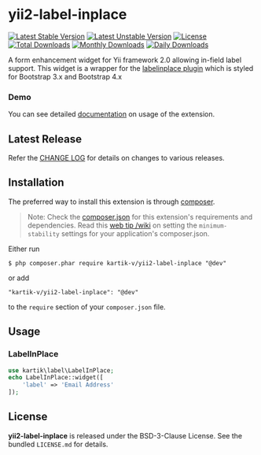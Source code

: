 yii2-label-inplace
=================

[![Latest Stable Version](https://poser.pugx.org/kartik-v/yii2-label-inplace/v/stable)](https://packagist.org/packages/kartik-v/yii2-label-inplace)
[![Latest Unstable Version](https://poser.pugx.org/kartik-v/yii2-label-inplace/v/unstable)](https://packagist.org/packages/kartik-v/yii2-label-inplace)
[![License](https://poser.pugx.org/kartik-v/yii2-label-inplace/license)](https://packagist.org/packages/kartik-v/yii2-label-inplace)
[![Total Downloads](https://poser.pugx.org/kartik-v/yii2-label-inplace/downloads)](https://packagist.org/packages/kartik-v/yii2-label-inplace)
[![Monthly Downloads](https://poser.pugx.org/kartik-v/yii2-label-inplace/d/monthly)](https://packagist.org/packages/kartik-v/yii2-label-inplace)
[![Daily Downloads](https://poser.pugx.org/kartik-v/yii2-label-inplace/d/daily)](https://packagist.org/packages/kartik-v/yii2-label-inplace)

A form enhancement widget for Yii framework 2.0 allowing in-field label support. This widget is a wrapper for the 
[labelinplace plugin](https://github.com/andreapace/labelinplace) which is styled for Bootstrap 3.x and Bootstrap 4.x 

### Demo
You can see detailed [documentation](http://demos.krajee.com/label-inplace) on usage of the extension.

## Latest Release
Refer the [CHANGE LOG](https://github.com/kartik-v/yii2-label-inplace/blob/master/CHANGE.md) for details on changes to various releases.

## Installation

The preferred way to install this extension is through [composer](http://getcomposer.org/download/).

> Note: Check the [composer.json](https://github.com/kartik-v/yii2-label-inplace/blob/master/composer.json) for this extension's requirements and dependencies. 
Read this [web tip /wiki](http://webtips.krajee.com/setting-composer-minimum-stability-application/) on setting the `minimum-stability` settings for your application's composer.json.

Either run

```
$ php composer.phar require kartik-v/yii2-label-inplace "@dev"
```

or add

```
"kartik-v/yii2-label-inplace": "@dev"
```

to the ```require``` section of your `composer.json` file.

## Usage

### LabelInPlace

```php
use kartik\label\LabelInPlace;
echo LabelInPlace::widget([
    'label' => 'Email Address'
]); 
```

## License

**yii2-label-inplace** is released under the BSD-3-Clause License. See the bundled `LICENSE.md` for details.